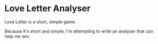 Love Letter Analyser
====================

Love Letter is a short, simple game.

Because it's short and simple, I'm attempting to write an analyser that can help me win.
